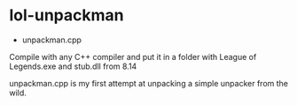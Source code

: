 # lol-unpackman

* unpackman.cpp

Compile with any C++ compiler and put it in a folder with League of Legends.exe and stub.dll from 8.14

unpackman.cpp is my first attempt at unpacking a simple unpacker from the wild. 